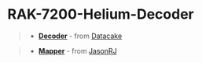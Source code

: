 # RAK-7200-Helium-Decoder

>* [**Decoder**]() - from [Datacake](https://datacake.co/)

>* [**Mapper**]() - from [JasonRJ](https://github.com/JasonRJ/RAK7200_Helium_Mapper)
